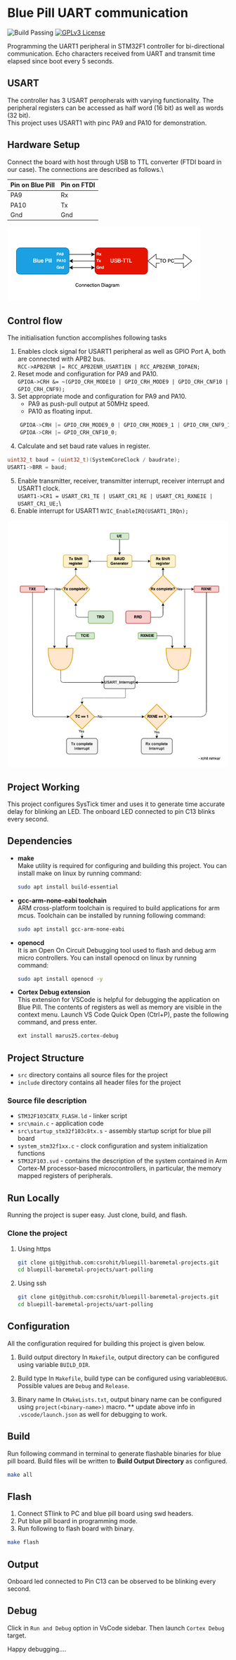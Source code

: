 # Blue Pill UART communication

![Build Passing](https://img.shields.io/badge/build-passing-brightgreen) [![GPLv3 License](https://img.shields.io/badge/License-GPL%20v3-yellow.svg)](https://opensource.org/licenses/)

Programming the UART1 peripheral in STM32F1 controller for bi-directional communication. Echo characters received from UART and transmit time elapsed since boot every 5 seconds.

## USART

The controller has 3 USART peropherals with varying functionality. The peripheral registers can be accessed as half word (16 bit) as well as words (32 bit).\
This project uses USART1 with pinc PA9 and PA10 for demonstration.

## Hardware Setup

Connect the board with host through USB to TTL converter (FTDI board in our case). The connections are described as follows.\

| Pin on Blue Pill  | Pin on FTDI  |
|------------------ |------------- |
| PA9               | Rx           |
| PA10              | Tx           |
| Gnd               | Gnd          |

![Connection diagram for USART1](https://github.com/csrohit/bluepill-baremetal-projects/blob/main/uart-polling/resources/label.png "Pin connection diagram for usart1")

## Control flow

The initialisation function accomplishes following tasks

1. Enables clock signal for USART1 peripheral as well as GPIO Port A, both are connected with APB2 bus.\
`RCC->APB2ENR |= RCC_APB2ENR_USART1EN | RCC_APB2ENR_IOPAEN;`
2. Reset mode and configuration for PA9 and PA10.\
`GPIOA->CRH &= ~(GPIO_CRH_MODE10 | GPIO_CRH_MODE9 | GPIO_CRH_CNF10 | GPIO_CRH_CNF9);`
3. Set appropriate mode and configuration for PA9 and PA10.
    * PA9 as push-pull output at 50MHz speed.
    * PA10 as floating input.

```C
    GPIOA->CRH |= GPIO_CRH_MODE9_0 | GPIO_CRH_MODE9_1 | GPIO_CRH_CNF9_1;
    GPIOA->CRH |= GPIO_CRH_CNF10_0;
```

4. Calculate and set baud rate values in register.

```C
uint32_t baud = (uint32_t)(SystemCoreClock / baudrate);
USART1->BRR = baud;
```

5. Enable transmitter, receiver, transmitter interrupt, receiver interrupt and USART1 clock.\
`USART1->CR1 = USART_CR1_TE | USART_CR1_RE | USART_CR1_RXNEIE | USART_CR1_UE;`\
6. Enable interrupt for USART1
`NVIC_EnableIRQ(USART1_IRQn);`

![Control Flow Diagram](https://github.com/csrohit/bluepill-baremetal-projects/blob/main/uart-polling/resources/flow.png "Control flow diagram for usart")

## Project Working

This project configures SysTick timer and uses it to generate time accurate delay for blinking an LED. The onboard LED connected to pin C13 blinks every second.

## Dependencies

* **make**\
    Make utility is required for configuring and building this project. You can install make on linux by running command:

    ```bash
    sudo apt install build-essential
    ```

* **gcc-arm-none-eabi toolchain**\
    ARM cross-platform toolchain is required to build applications for arm mcus. Toolchain can be installed by running following command:

    ```bash
    sudo apt install gcc-arm-none-eabi
    ```

* **openocd**\
    It is an Open On Circuit Debugging tool used to flash and debug arm micro controllers. You can install openocd on linux by running command:

   ```bash
   sudo apt install openocd -y
   ```

* **Cortex Debug extension**\
    This extension for VSCode is helpful for debugging the application on Blue Pill. The contents of registers as well as memory are visible in the context menu.
    Launch VS Code Quick Open (Ctrl+P), paste the following command, and press enter.

     ```bash
    ext install marus25.cortex-debug
    ```

## Project Structure

* `src` directory contains all source files for the project
* `include` directory contains all header files for the project

### Source file description

* `STM32F103C8TX_FLASH.ld`  - linker script
* `src\main.c` - application code
* `src\startup_stm32f103c8tx.s` - assembly startup script for blue pill board
* `system_stm32f1xx.c` - clock configuration and system initialization functions
* `STM32F103.svd` - contains the description of the system contained in Arm Cortex-M processor-based microcontrollers, in particular, the memory mapped registers of peripherals.

## Run Locally

Running the project is super easy. Just clone, build, and flash.

### Clone the project

1. Using https

    ```bash
    git clone git@github.com:csrohit/bluepill-baremetal-projects.git
    cd bluepill-baremetal-projects/uart-polling
    ```

2. Using ssh

    ```bash
    git clone git@github.com:csrohit/bluepill-baremetal-projects.git
    cd bluepill-baremetal-projects/uart-polling
    ```

## Configuration

All the configuration required for building this project is given below.

1. Build output directory
    In `Makefile`, output directory can be configured using variable `BUILD_DIR`.

2. Build type
    In `Makefile`, build type can be configured using variable`DEBUG`. Possible values are `Debug` and `Release`.

3. Binary name
    In `CMakeLists.txt`, output binary name can be configured using `project(<binary-name>)` macro.
    ** update above info in `.vscode/launch.json` as well for debugging to work.

## Build

Run following command in terminal to generate flashable binaries for blue pill board. Build files will be written to **Build Output Directory** as configured.

```bash
make all
```

## Flash

1. Connect STlink to PC and blue pill board using swd headers.
2. Put blue pill board in programming mode.
3. Run following to flash board with binary.

```bash
make flash
```

## Output

Onboard led connected to Pin C13 can be observed to be blinking every second.

## Debug

Click in `Run and Debug` option in VsCode sidebar. Then launch `Cortex Debug` target.

Happy debugging....
